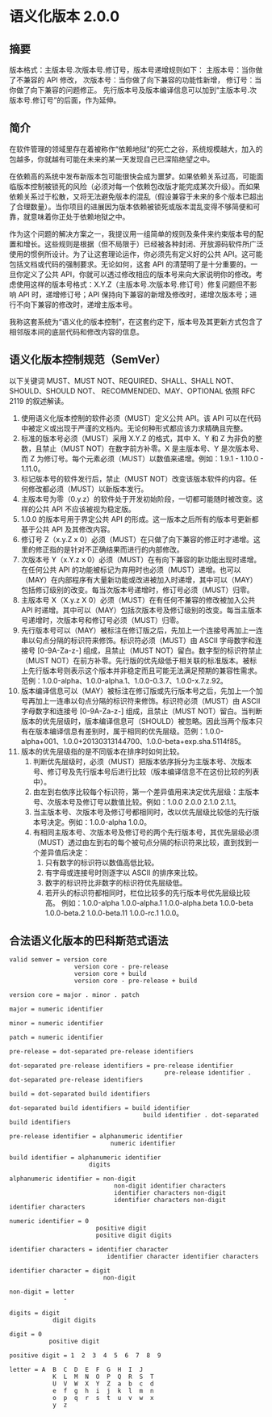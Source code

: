 # 语义化版本 2.0.0
## 摘要
版本格式：主版本号.次版本号.修订号，版本号递增规则如下：
主版本号：当你做了不兼容的 API 修改，
次版本号：当你做了向下兼容的功能性新增，
修订号：当你做了向下兼容的问题修正。
先行版本号及版本编译信息可以加到“主版本号.次版本号.修订号”的后面，作为延伸。

## 简介
在软件管理的领域里存在着被称作“依赖地狱”的死亡之谷，系统规模越大，加入的包越多，你就越有可能在未来的某一天发现自己已深陷绝望之中。

在依赖高的系统中发布新版本包可能很快会成为噩梦。如果依赖关系过高，可能面临版本控制被锁死的风险（必须对每一个依赖包改版才能完成某次升级）。而如果依赖关系过于松散，又将无法避免版本的混乱（假设兼容于未来的多个版本已超出了合理数量）。当你项目的进展因为版本依赖被锁死或版本混乱变得不够简便和可靠，就意味着你正处于依赖地狱之中。

作为这个问题的解决方案之一，我提议用一组简单的规则及条件来约束版本号的配置和增长。这些规则是根据（但不局限于）已经被各种封闭、开放源码软件所广泛使用的惯例所设计。为了让这套理论运作，你必须先有定义好的公共 API。这可能包括文档或代码的强制要求。无论如何，这套 API 的清楚明了是十分重要的。一旦你定义了公共 API，你就可以透过修改相应的版本号来向大家说明你的修改。考虑使用这样的版本号格式：X.Y.Z（主版本号.次版本号.修订号）修复问题但不影响 API 时，递增修订号；API 保持向下兼容的新增及修改时，递增次版本号；进行不向下兼容的修改时，递增主版本号。

我称这套系统为“语义化的版本控制”，在这套约定下，版本号及其更新方式包含了相邻版本间的底层代码和修改内容的信息。

## 语义化版本控制规范（SemVer）
以下关键词 MUST、MUST NOT、REQUIRED、SHALL、SHALL NOT、SHOULD、SHOULD NOT、 RECOMMENDED、MAY、OPTIONAL 依照 RFC 2119 的叙述解读。

1. 使用语义化版本控制的软件必须（MUST）定义公共 API。该 API 可以在代码中被定义或出现于严谨的文档内。无论何种形式都应该力求精确且完整。
2. 标准的版本号必须（MUST）采用 X.Y.Z 的格式，其中 X、Y 和 Z 为非负的整数，且禁止（MUST NOT）在数字前方补零。X 是主版本号、Y 是次版本号、而 Z 为修订号。每个元素必须（MUST）以数值来递增。例如：1.9.1 - 1.10.0 - 1.11.0。
3. 标记版本号的软件发行后，禁止（MUST NOT）改变该版本软件的内容。任何修改都必须（MUST）以新版本发行。
4. 主版本号为零（0.y.z）的软件处于开发初始阶段，一切都可能随时被改变。这样的公共 API 不应该被视为稳定版。
5. 1.0.0 的版本号用于界定公共 API 的形成。这一版本之后所有的版本号更新都基于公共 API 及其修改内容。
6. 修订号 Z（x.y.Z  x  0）必须（MUST）在只做了向下兼容的修正时才递增。这里的修正指的是针对不正确结果而进行的内部修改。
7. 次版本号 Y（x.Y.z  x  0）必须（MUST）在有向下兼容的新功能出现时递增。在任何公共 API 的功能被标记为弃用时也必须（MUST）递增。也可以（MAY）在内部程序有大量新功能或改进被加入时递增，其中可以（MAY）包括修订级别的改变。每当次版本号递增时，修订号必须（MUST）归零。
8. 主版本号 X（X.y.z  X  0）必须（MUST）在有任何不兼容的修改被加入公共 API 时递增。其中可以（MAY）包括次版本号及修订级别的改变。每当主版本号递增时，次版本号和修订号必须（MUST）归零。
9. 先行版本号可以（MAY）被标注在修订版之后，先加上一个连接号再加上一连串以句点分隔的标识符来修饰。标识符必须（MUST）由 ASCII 字母数字和连接号 [0-9A-Za-z-] 组成，且禁止（MUST NOT）留白。数字型的标识符禁止（MUST NOT）在前方补零。先行版的优先级低于相关联的标准版本。被标上先行版本号则表示这个版本并非稳定而且可能无法满足预期的兼容性需求。范例：1.0.0-alpha、1.0.0-alpha.1、1.0.0-0.3.7、1.0.0-x.7.z.92。
10. 版本编译信息可以（MAY）被标注在修订版或先行版本号之后，先加上一个加号再加上一连串以句点分隔的标识符来修饰。标识符必须（MUST）由 ASCII 字母数字和连接号 [0-9A-Za-z-] 组成，且禁止（MUST NOT）留白。当判断版本的优先层级时，版本编译信息可（SHOULD）被忽略。因此当两个版本只有在版本编译信息有差别时，属于相同的优先层级。范例：1.0.0-alpha+001、1.0.0+20130313144700、1.0.0-beta+exp.sha.5114f85。
11. 版本的优先层级指的是不同版本在排序时如何比较。
    1. 判断优先层级时，必须（MUST）把版本依序拆分为主版本号、次版本号、修订号及先行版本号后进行比较（版本编译信息不在这份比较的列表中）。
    2. 由左到右依序比较每个标识符，第一个差异值用来决定优先层级：主版本号、次版本号及修订号以数值比较。例如：1.0.0  2.0.0  2.1.0  2.1.1。
    3. 当主版本号、次版本号及修订号都相同时，改以优先层级比较低的先行版本号决定。例如：1.0.0-alpha  1.0.0。
    4. 有相同主版本号、次版本号及修订号的两个先行版本号，其优先层级必须（MUST）透过由左到右的每个被句点分隔的标识符来比较，直到找到一个差异值后决定：
        1. 只有数字的标识符以数值高低比较。
        2. 有字母或连接号时则逐字以 ASCII 的排序来比较。
        3. 数字的标识符比非数字的标识符优先层级低。
        4. 若开头的标识符都相同时，栏位比较多的先行版本号优先层级比较高。
例如：1.0.0-alpha  1.0.0-alpha.1  1.0.0-alpha.beta  1.0.0-beta  1.0.0-beta.2  1.0.0-beta.11  1.0.0-rc.1  1.0.0。

## 合法语义化版本的巴科斯范式语法
```
valid semver = version core
                  version core - pre-release
                  version core + build
                  version core - pre-release + build

version core = major . minor . patch

major = numeric identifier

minor = numeric identifier

patch = numeric identifier

pre-release = dot-separated pre-release identifiers

dot-separated pre-release identifiers = pre-release identifier
                                           pre-release identifier . dot-separated pre-release identifiers

build = dot-separated build identifiers

dot-separated build identifiers = build identifier
                                     build identifier . dot-separated build identifiers

pre-release identifier = alphanumeric identifier
                            numeric identifier

build identifier = alphanumeric identifier
                      digits

alphanumeric identifier = non-digit
                             non-digit identifier characters
                             identifier characters non-digit
                             identifier characters non-digit identifier characters

numeric identifier = 0
                        positive digit
                        positive digit digits

identifier characters = identifier character
                           identifier character identifier characters

identifier character = digit
                          non-digit

non-digit = letter
               -

digits = digit
            digit digits

digit = 0
           positive digit

positive digit = 1  2  3  4  5  6  7  8  9

letter = A  B  C  D  E  F  G  H  I  J
            K  L  M  N  O  P  Q  R  S  T
            U  V  W  X  Y  Z  a  b  c  d
            e  f  g  h  i  j  k  l  m  n
            o  p  q  r  s  t  u  v  w  x
            y  z
```